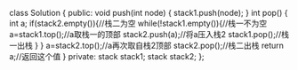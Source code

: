 class Solution
{
public:
    void push(int node) {
       stack1.push(node);
    }
   int pop() {
        int a;
        if(stack2.empty()){//栈二为空
            while(!stack1.empty()){//栈一不为空
                a=stack1.top();//a取栈一的顶部
                stack2.push(a);//将a压入栈2
                stack1.pop();//栈一出栈
            }
        }
        a=stack2.top();//a再次取自栈2顶部
        stack2.pop();//栈二出栈
        return a;//返回这个值
    }
private:
    stack<int> stack1;
    stack<int> stack2;
};
